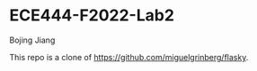 # ECE444-F2022-Lab2

Bojing Jiang

This repo is a clone of https://github.com/miguelgrinberg/flasky.
